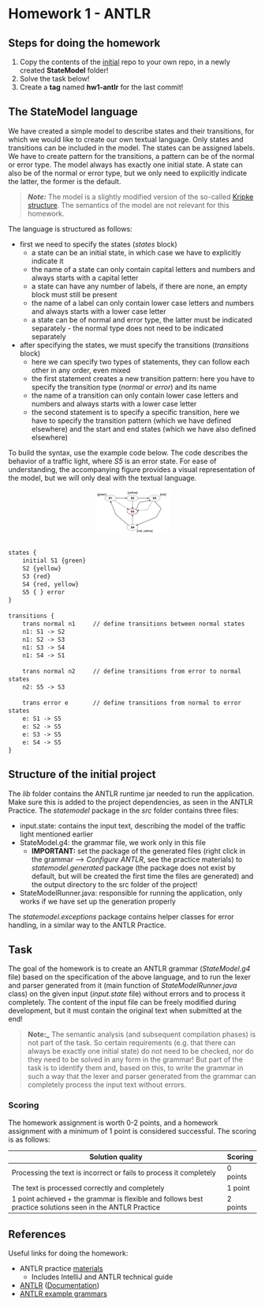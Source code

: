 # Homework 1 - ANTLR

## Steps for doing the homework

1. Copy the contents of the [initial](https://github.com/MDSDLab/mdsd-2024-antlr-hw/) repo to your own repo, in a newly created **StateModel** folder!
2. Solve the task below!
3. Create a **tag** named **hw1-antlr** for the last commit!

## The StateModel language

We have created a simple model to describe states and their transitions, for which we would like to create our own textual language. Only states and transitions can be included in the model. The states can be assigned labels. We have to create pattern for the transitions, a pattern can be of the normal or error type. The model always has exactly one initial state. A state can also be of the normal or error type, but we only need to explicitly indicate the latter, the former is the default.

> **_Note:_** The model is a slightly modified version of the so-called [Kripke structure](https://en.wikipedia.org/wiki/Kripke_structure_(model_checking)). The semantics of the model are not relevant for this homework.

The language is structured as follows:
* first we need to specify the states (*states* block)
    * a state can be an initial state, in which case we have to explicitly indicate it
    * the name of a state can only contain capital letters and numbers and always starts with a capital letter
    * a state can have any number of labels, if there are none, an empty block must still be present
    * the name of a label can only contain lower case letters and numbers and always starts with a lower case letter
    * a state can be of normal and error type, the latter must be indicated separately - the normal type does not need to be indicated separately
* after specifying the states, we must specify the transitions (*transitions* block)
    * here we can specify two types of statements, they can follow each other in any order, even mixed
    * the first statement creates a new transition pattern: here you have to specify the transition type (*normal* or *error*) and its name
    * the name of a transition can only contain lower case letters and numbers and always starts with a lower case letter
    * the second statement is to specify a specific transition, here we have to specify the transition pattern (which we have defined elsewhere) and the start and end states (which we have also defined elsewhere)

To build the syntax, use the example code below. The code describes the behavior of a traffic light, where *S5* is an error state. For ease of understanding, the accompanying figure provides a visual representation of the model, but we will only deal with the textual language.

<img src="images/state_model_example.png" width="30%" height="30%" style="display: block; margin: 0 auto"/><br>


```
states {
    initial S1 {green}
    S2 {yellow}
    S3 {red}
    S4 {red, yellow}
    S5 { } error
}

transitions {
    trans normal n1     // define transitions between normal states
    n1: S1 -> S2
    n1: S2 -> S3
    n1: S3 -> S4
    n1: S4 -> S1

    trans normal n2     // define transitions from error to normal states
    n2: S5 -> S3

    trans error e       // define transitions from normal to error states
    e: S1 -> S5
    e: S2 -> S5
    e: S3 -> S5
    e: S4 -> S5
}
```

## Structure of the initial project

The *lib* folder contains the ANTLR runtime jar needed to run the application. Make sure this is added to the project dependencies, as seen in the ANTLR Practice. The *statemodel* package in the *src* folder contains three files:
* input.state: contains the input text, describing the model of the traffic light mentioned earlier
* StateModel.g4: the grammar file, we work only in this file
    * **IMPORTANT:** set the package of the generated files (right click in the grammar --> *Configure ANTLR*, see the practice materials) to *statemodel.generated* package (the package does not exist by default, but will be created the first time the files are generated) and the output directory to the src folder of the project!
* StateModelRunner.java: responsible for running the application, only works if we have set up the generation properly

The *statemodel.exceptions* package contains helper classes for error handling, in a similar way to the ANTLR Practice.

## Task

The goal of the homework is to create an ANTLR grammar (*StateModel.g4* file) based on the specification of the above language, and to run the lexer and parser generated from it (main function of *StateModelRunner.java* class) on the given input (*input.state* file) without errors and to process it completely. The content of the input file can be freely modified during development, but it must contain the original text when submitted at the end!

> **Note:_** The semantic analysis (and subsequent compilation phases) is not part of the task. So certain requirements (e.g. that there can always be exactly one initial state) do not need to be checked, nor do they need to be solved in any form in the grammar! But part of the task is to identify them and, based on this, to write the grammar in such a way that the lexer and parser generated from the grammar can completely process the input text without errors.

### Scoring

The homework assignment is worth 0-2 points, and a homework assignment with a minimum of 1 point is considered successful. The scoring is as follows:

| Solution quality | Scoring |
|--------------------------------------------------------------------|----------|
| Processing the text is incorrect or fails to process it completely | 0 points |
| The text is processed correctly and completely | 1 point |
| 1 point achieved + the grammar is flexible and follows best practice solutions seen in the ANTLR Practice | 2 points |


## References

Useful links for doing the homework:

* ANTLR practice [materials](https://github.com/bmeaut/ModellalapuSzoftverfejlesztes/tree/master/practice/practice_02)
    * Includes IntelliJ and ANTLR technical guide
* [ANTLR](https://www.antlr.org/) ([Documentation](https://github.com/antlr/antlr4/blob/master/doc/index.md))
* [ANTLR example grammars](https://github.com/antlr/grammars-v4)
